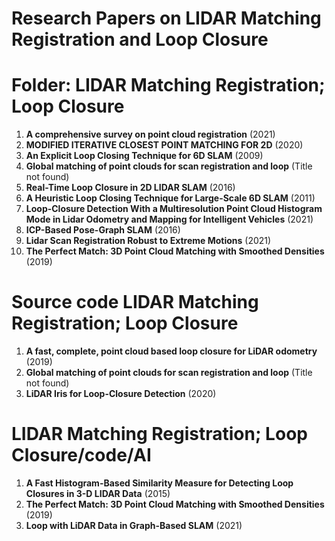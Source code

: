 
# Research Papers on LIDAR Matching Registration and Loop Closure

# Folder: LIDAR Matching Registration; Loop Closure

1. **A comprehensive survey on point cloud registration** (2021)
2. **MODIFIED ITERATIVE CLOSEST POINT MATCHING FOR 2D** (2020)
3. **An Explicit Loop Closing Technique for 6D SLAM** (2009)
4. **Global matching of point clouds for scan registration and loop** (Title not found)
5. **Real-Time Loop Closure in 2D LIDAR SLAM** (2016)
6. **A Heuristic Loop Closing Technique for Large-Scale 6D SLAM** (2011)
7. **Loop-Closure Detection With a Multiresolution Point Cloud Histogram Mode in Lidar Odometry and Mapping for Intelligent Vehicles** (2021)
8. **ICP-Based Pose-Graph SLAM** (2016)
9. **Lidar Scan Registration Robust to Extreme Motions** (2021)
10. **The Perfect Match: 3D Point Cloud Matching with Smoothed Densities** (2019)

# Source code LIDAR Matching Registration; Loop Closure 

1. **A fast, complete, point cloud based loop closure for LiDAR odometry** (2019)
2. **Global matching of point clouds for scan registration and loop** (Title not found)
3. **LiDAR Iris for Loop-Closure Detection** (2020)

# LIDAR Matching Registration; Loop Closure/code/AI

1. **A Fast Histogram-Based Similarity Measure for Detecting Loop Closures in 3-D LIDAR Data** (2015)
2. **The Perfect Match: 3D Point Cloud Matching with Smoothed Densities** (2019)
3. **Loop with LiDAR Data in Graph-Based SLAM** (2021)
